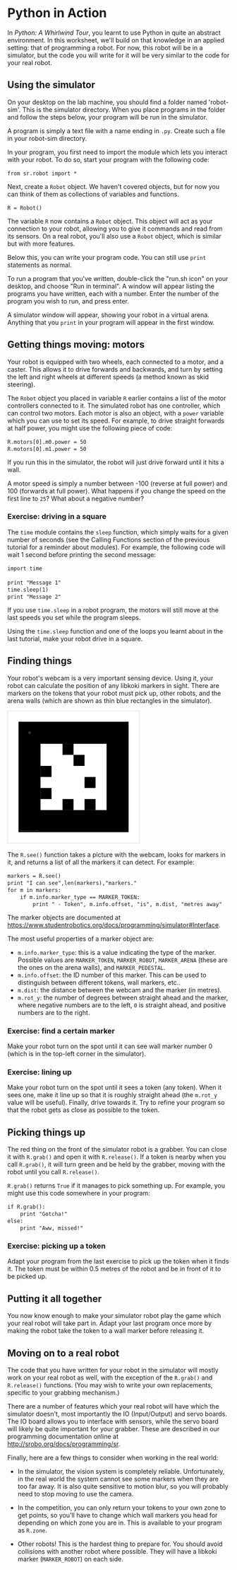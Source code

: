 Python in Action
================

In *Python: A Whirlwind Tour*, you learnt to use Python in quite an abstract environment. In this worksheet, we'll build on that knowledge in an applied setting: that of programming a robot. For now, this robot will be in a simulator, but the code you will write for it will be very similar to the code for your real robot.

Using the simulator
-------------------

On your desktop on the lab machine, you should find a folder named 'robot-sim'. This is the simulator directory. When you place programs in the folder and follow the steps below, your program will be run in the simulator.

A program is simply a text file with a name ending in `.py`. Create such a file in your robot-sim directory.

In your program, you first need to import the module which lets you interact with your robot. To do so, start your program with the following code:

~~~~~ {.python}
from sr.robot import *
~~~~~

Next, create a `Robot` object. We haven't covered objects, but for now you can think of them as collections of variables and functions.

~~~~~ {.python}
R = Robot()
~~~~~

The variable `R` now contains a `Robot` object. This object will act as your connection to your robot, allowing you to give it commands and read from its sensors. On a real robot, you'll also use a `Robot` object, which is similar but with more features.

Below this, you can write your program code. You can still use `print` statements as normal.

To run a program that you've written, double-click the "run.sh icon" on your desktop, and choose "Run in terminal". A window will appear listing the programs you have written, each with a number. Enter the number of the program you wish to run, and press enter.

A simulator window will appear, showing your robot in a virtual arena. Anything that you `print` in your program will appear in the first window.

Getting things moving: motors
-----------------------------

Your robot is equipped with two wheels, each connected to a motor, and a caster. This allows it to drive forwards and backwards, and turn by setting the left and right wheels at different speeds (a method known as skid steering).

The `Robot` object you placed in variable `R` earlier contains a list of the motor controllers connected to it. The simulated robot has one controller, which can control two motors. Each motor is also an object, with a `power` variable which you can use to set its speed. For example, to drive straight forwards at half power, you might use the following piece of code:

~~~~~ {.python}
R.motors[0].m0.power = 50
R.motors[0].m1.power = 50
~~~~~

If you run this in the simulator, the robot will just drive forward until it hits a wall.

A motor speed is simply a number between -100 (reverse at full power) and 100 (forwards at full power). What happens if you change the speed on the first line to `25`? What about a negative number?

### Exercise: driving in a square

The `time` module contains the `sleep` function, which simply waits for a given number of seconds (see the Calling Functions section of the previous tutorial for a reminder about modules). For example, the following code will wait 1 second before printing the second message:

~~~~~ {.python}
import time

print "Message 1"
time.sleep(1)
print "Message 2"
~~~~~

If you use `time.sleep` in a robot program, the motors will still move at the last speeds you set while the program sleeps.

Using the `time.sleep` function and one of the loops you learnt about in the last tutorial, make your robot drive in a square.

Finding things
--------------

Your robot's webcam is a very important sensing device. Using it, your robot can calculate the position of any libkoki markers in sight. There are markers on the tokens that your robot must pick up, other robots, and the arena walls (which are shown as thin blue rectangles in the simulator).

![A libkoki marker](marker-0.png)

The `R.see()` function takes a picture with the webcam, looks for markers in it, and returns a list of all the markers it can detect. For example:

~~~~~ {.python}
markers = R.see()
print "I can see",len(markers),"markers."
for m in markers:
	if m.info.marker_type == MARKER_TOKEN:
		print " - Token", m.info.offset, "is", m.dist, "metres away"
~~~~~

The marker objects are documented at <https://www.studentrobotics.org/docs/programming/simulator#Interface>.

The most useful properties of a marker object are:

* `m.info.marker_type`: this is a value indicating the type of the marker. Possible values are `MARKER_TOKEN`, `MARKER_ROBOT`, `MARKER_ARENA` (these are the ones on the arena walls), and `MARKER_PEDESTAL`.
* `m.info.offset`: the ID number of this marker. This can be used to distinguish between different tokens, wall markers, etc..
* `m.dist`: the distance between the webcam and the marker (in metres).
* `m.rot_y`: the number of degrees between straight ahead and the marker, where negative numbers are to the left, `0` is straight ahead, and positive numbers are to the right.

### Exercise: find a certain marker

Make your robot turn on the spot until it can see wall marker number 0 (which is in the top-left corner in the simulator).

### Exercise: lining up

Make your robot turn on the spot until it sees a token (any token). When it sees one, make it line up so that it is roughly straight ahead (the `m.rot_y` value will be useful). Finally, drive towards it. Try to refine your program so that the robot gets as close as possible to the token.

Picking things up
-----------------

The red thing on the front of the simulator robot is a grabber. You can close it with `R.grab()` and open it with `R.release()`. If a token is nearby when you call `R.grab()`, it will turn green and be held by the grabber, moving with the robot until you call `R.release()`.

`R.grab()` returns `True` if it manages to pick something up. For example, you might use this code somewhere in your program:

~~~~~ {.python}
if R.grab():
	print "Gotcha!"
else:
	print "Aww, missed!"
~~~~~

### Exercise: picking up a token

Adapt your program from the last exercise to pick up the token when it finds it. The token must be within 0.5 metres of the robot and be in front of it to be picked up.

Putting it all together
-----------------------

You now know enough to make your simulator robot play the game which your real robot will take part in. Adapt your last program once more by making the robot take the token to a wall marker before releasing it.

Moving on to a real robot
-------------------------

The code that you have written for your robot in the simulator will mostly work on your real robot as well, with the exception of the `R.grab()` and `R.release()` functions. (You may wish to write your own replacements, specific to your grabbing mechanism.)

There are a number of features which your real robot will have which the simulator doesn't, most importantly the IO (Input/Output) and servo boards. The IO board allows you to interface with sensors, while the servo board will likely be quite important for your grabber. These are described in our programming documentation online at <http://srobo.org/docs/programming/sr>.

Finally, here are a few things to consider when working in the real world:

* In the simulator, the vision system is completely reliable. Unfortunately, in the real world the system cannot see some markers when they are too far away. It is also quite sensitive to motion blur, so you will probably need to stop moving to use the camera.

* In the competition, you can only return your tokens to your own zone to get points, so you'll have to change which wall markers you head for depending on which zone you are in. This is available to your program as `R.zone`.

* Other robots! This is the hardest thing to prepare for. You should avoid collisions with another robot where possible. They will have a libkoki marker (`MARKER_ROBOT`) on each side.

